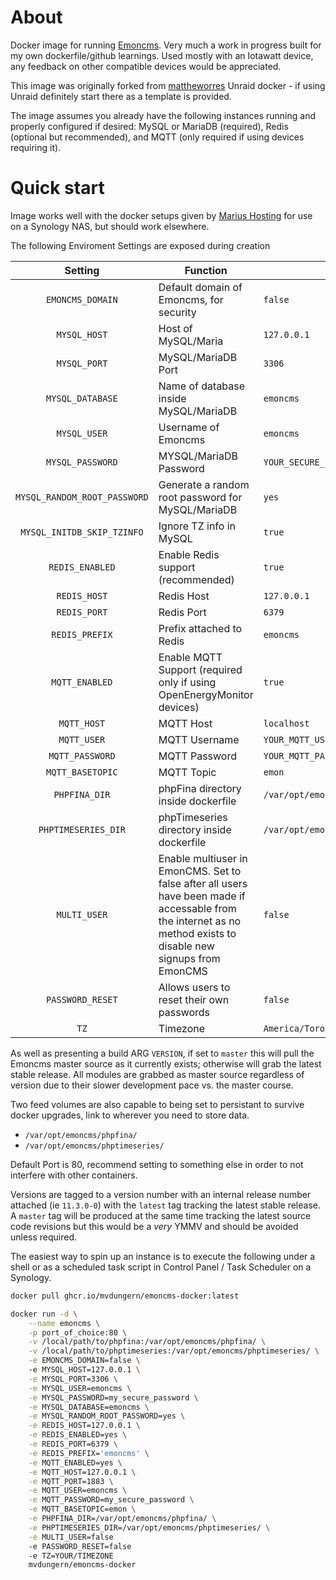 # About

Docker image for running [Emoncms](https://github.com/emoncms/emoncms). Very much a work in progress built for my own dockerfile/github learnings. Used mostly with an Iotawatt device, any feedback on other compatible devices would be appreciated. 

This image was originally forked from [mattheworres](https://github.com/mattheworres/emoncms-docker) Unraid docker - if using Unraid definitely start there as a template is provided.

The image assumes you already have the following instances running and properly configured if desired: MySQL or MariaDB (required), Redis (optional but recommended), and MQTT (only required if using devices requiring it).

# Quick start

Image works well with the docker setups given by [Marius Hosting](https://mariushosting.com/docker/) for use on a Synology NAS, but should work elsewhere.

The following Enviroment Settings are exposed during creation


| Setting | Function | Default |
| :----: | --- | --- |
|`EMONCMS_DOMAIN`| Default domain of Emoncms, for security |`false`|
|`MYSQL_HOST`| Host of MySQL/Maria | `127.0.0.1` |
|`MYSQL_PORT`| MySQL/MariaDB Port| `3306` |
|`MYSQL_DATABASE`| Name of database inside MySQL/MariaDB |`emoncms`|
|`MYSQL_USER`| Username of Emoncms | `emoncms` |
|`MYSQL_PASSWORD`| MYSQL/MariaDB Password | `YOUR_SECURE_PASSWORD` |
|`MYSQL_RANDOM_ROOT_PASSWORD`| Generate a random root password for MySQL/MariaDB | `yes` |
|`MYSQL_INITDB_SKIP_TZINFO`| Ignore TZ info in MySQL | `true` |
|`REDIS_ENABLED`| Enable Redis support (recommended) |`true`|
|`REDIS_HOST`| Redis Host | `127.0.0.1` |
|`REDIS_PORT`| Redis Port | `6379` |
|`REDIS_PREFIX`| Prefix attached to Redis |`emoncms`|
|`MQTT_ENABLED`| Enable MQTT Support (required only if using OpenEnergyMonitor devices) |`true`|
|`MQTT_HOST`| MQTT Host |`localhost`|
|`MQTT_USER`| MQTT Username |`YOUR_MQTT_USER`|
|`MQTT_PASSWORD`| MQTT Password |`YOUR_MQTT_PASSWORD`|
|`MQTT_BASETOPIC`| MQTT Topic |`emon`|
|`PHPFINA_DIR`| phpFina directory inside dockerfile|`/var/opt/emoncms/phpfina/`|
|`PHPTIMESERIES_DIR`|phpTimeseries directory inside dockerfile|`/var/opt/emoncms/phptimeseries/`|
|`MULTI_USER`|Enable multiuser in EmonCMS. Set to false after all users have been made if accessable from the internet as no method exists to disable new signups from EmonCMS|`false`|
|`PASSWORD_RESET`|Allows users to reset their own passwords|`false`|
|`TZ`| Timezone | `America/Toronto` |

As well as presenting a build ARG `VERSION`, if set to `master` this will pull the Emoncms master source as it currently exists; otherwise will grab the latest stable release. All  modules are grabbed as master source regardless of version due to their slower development pace vs. the master course.

Two feed volumes are also capable to being set to persistant to survive docker upgrades, link to wherever you need to store data.

* `/var/opt/emoncms/phpfina/`
* `/var/opt/emoncms/phptimeseries/`

Default Port is 80, recommend setting to something else in order to not interfere with other containers.

Versions are tagged to a version number with an internal release number attached (ie `11.3.0-0`) with the `latest` tag tracking the latest stable release. A `master` tag will be produced at the same time tracking the latest source code revisions but this would be a *very* YMMV and should be avoided unless required.

The easiest way to spin up an instance is to execute the following under a shell or as a scheduled task script in Control Panel / Task Scheduler on a Synology.

```bash
docker pull ghcr.io/mvdungern/emoncms-docker:latest

docker run -d \
    --name emoncms \
    -p port_of_choice:80 \
    -v /local/path/to/phpfina:/var/opt/emoncms/phpfina/ \
    -v /local/path/to/phptimeseries:/var/opt/emoncms/phptimeseries/ \
    -e EMONCMS_DOMAIN=false \ 
    -e MYSQL_HOST=127.0.0.1 \
    -e MYSQL_PORT=3306 \
    -e MYSQL_USER=emoncms \
    -e MYSQL_PASSWORD=my_secure_password \
    -e MYSQL_DATABASE=emoncms \
    -e MYSQL_RANDOM_ROOT_PASSWORD=yes \
    -e REDIS_HOST=127.0.0.1 \
    -e REDIS_ENABLED=yes \
    -e REDIS_PORT=6379 \
    -e REDIS_PREFIX='emoncms' \
    -e MQTT_ENABLED=yes \
    -e MQTT_HOST=127.0.0.1 \
    -e MQTT_PORT=1883 \
    -e MQTT_USER=emoncms \
    -e MQTT_PASSWORD=my_secure_password \
    -e MQTT_BASETOPIC=emon \
    -e PHPFINA_DIR=/var/opt/emoncms/phpfina/ \
    -e PHPTIMESERIES_DIR=/var/opt/emoncms/phptimeseries/ \
    -e MULTI_USER=false
    -e PASSWORD_RESET=false
    -e TZ=YOUR/TIMEZONE
    mvdungern/emoncms-docker
```
